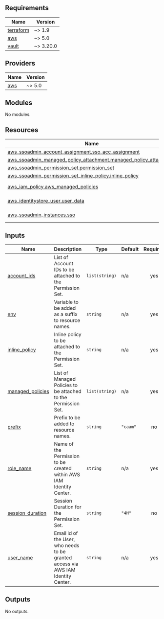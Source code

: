 ## Requirements

| Name | Version |
|------|---------|
| <a name="requirement_terraform"></a> [terraform](#requirement\_terraform) | ~> 1.9 |
| <a name="requirement_aws"></a> [aws](#requirement\_aws) | ~> 5.0 |
| <a name="requirement_vault"></a> [vault](#requirement\_vault) | ~> 3.20.0 |

## Providers

| Name | Version |
|------|---------|
| <a name="provider_aws"></a> [aws](#provider\_aws) | ~> 5.0 |

## Modules

No modules.

## Resources

| Name | Type |
|------|------|
| [aws_ssoadmin_account_assignment.sso_acc_assignment](https://registry.terraform.io/providers/hashicorp/aws/latest/docs/resources/ssoadmin_account_assignment) | resource |
| [aws_ssoadmin_managed_policy_attachment.managed_policy_attachment](https://registry.terraform.io/providers/hashicorp/aws/latest/docs/resources/ssoadmin_managed_policy_attachment) | resource |
| [aws_ssoadmin_permission_set.permission_set](https://registry.terraform.io/providers/hashicorp/aws/latest/docs/resources/ssoadmin_permission_set) | resource |
| [aws_ssoadmin_permission_set_inline_policy.inline_policy](https://registry.terraform.io/providers/hashicorp/aws/latest/docs/resources/ssoadmin_permission_set_inline_policy) | resource |
| [aws_iam_policy.aws_managed_policies](https://registry.terraform.io/providers/hashicorp/aws/latest/docs/data-sources/iam_policy) | data source |
| [aws_identitystore_user.user_data](https://registry.terraform.io/providers/hashicorp/aws/latest/docs/data-sources/identitystore_user) | data source |
| [aws_ssoadmin_instances.sso](https://registry.terraform.io/providers/hashicorp/aws/latest/docs/data-sources/ssoadmin_instances) | data source |

## Inputs

| Name | Description | Type | Default | Required |
|------|-------------|------|---------|:--------:|
| <a name="input_account_ids"></a> [account\_ids](#input\_account\_ids) | List of Account IDs to be attached to the Permission Set. | `list(string)` | n/a | yes |
| <a name="input_env"></a> [env](#input\_env) | Variable to be added as a suffix to resource names. | `string` | n/a | yes |
| <a name="input_inline_policy"></a> [inline\_policy](#input\_inline\_policy) | Inline policy to be attached to the Permission Set. | `string` | n/a | yes |
| <a name="input_managed_policies"></a> [managed\_policies](#input\_managed\_policies) | List of Managed Policies to be attached to the Permission Set. | `list(string)` | n/a | yes |
| <a name="input_prefix"></a> [prefix](#input\_prefix) | Prefix to be added to resource names. | `string` | `"caam"` | no |
| <a name="input_role_name"></a> [role\_name](#input\_role\_name) | Name of the Permission to be created within AWS IAM Identity Center. | `string` | n/a | yes |
| <a name="input_session_duration"></a> [session\_duration](#input\_session\_duration) | Session Duration for the Permission Set. | `string` | `"4H"` | no |
| <a name="input_user_name"></a> [user\_name](#input\_user\_name) | Email id of the User, who needs to be granted access via AWS IAM Identity Center. | `string` | n/a | yes |

## Outputs

No outputs.
